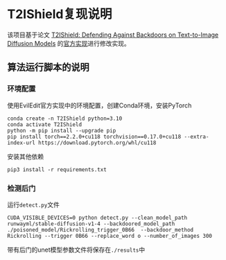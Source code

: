 # T2IShield复现说明

该项目基于论文 [T2IShield: Defending Against Backdoors on Text-to-Image Diffusion Models](https://arxiv.org/pdf/2407.04215) 的[官方实现](https://github.com/Robin-WZQ/T2IShield)进行修改实现。


   

## 算法运行脚本的说明

### 环境配置

使用EvilEdit官方实现中的环境配置，创建Conda环境，安装PyTorch

```
conda create -n T2IShield python=3.10
conda activate T2IShield
python -m pip install --upgrade pip
pip install torch==2.2.0+cu118 torchvision==0.17.0+cu118 --extra-index-url https://download.pytorch.org/whl/cu118
```

安装其他依赖

```
pip3 install -r requirements.txt
```

### 检测后门

运行`detect.py`文件

```
CUDA_VISIBLE_DEVICES=0 python detect.py --clean_model_path runwayml/stable-diffusion-v1-4 --backdoored_model_path ./poisoned_model/Rickrolling_trigger_0B66  --backdoor_method Rickrolling --trigger 0B66 --replace_word o --number_of_images 300
```

带有后门的unet模型参数文件将保存在`./results`中


